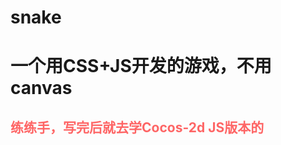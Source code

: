 # snake
<h1>一个用CSS+JS开发的游戏，不用canvas</h1>
<h2 style="color:rgba(255,0,0,.6)">练练手，写完后就去学Cocos-2d JS版本的</h2>
